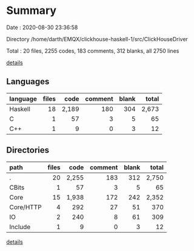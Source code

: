 # Summary

Date : 2020-08-30 23:36:58

Directory /home/darth/EMQX/clickhouse-haskell-1/src/ClickHouseDriver

Total : 20 files,  2255 codes, 183 comments, 312 blanks, all 2750 lines

[details](details.md)

## Languages
| language | files | code | comment | blank | total |
| :--- | ---: | ---: | ---: | ---: | ---: |
| Haskell | 18 | 2,189 | 180 | 304 | 2,673 |
| C | 1 | 57 | 3 | 5 | 65 |
| C++ | 1 | 9 | 0 | 3 | 12 |

## Directories
| path | files | code | comment | blank | total |
| :--- | ---: | ---: | ---: | ---: | ---: |
| . | 20 | 2,255 | 183 | 312 | 2,750 |
| CBits | 1 | 57 | 3 | 5 | 65 |
| Core | 15 | 1,938 | 172 | 242 | 2,352 |
| Core/HTTP | 4 | 292 | 27 | 51 | 370 |
| IO | 2 | 240 | 8 | 61 | 309 |
| Include | 1 | 9 | 0 | 3 | 12 |

[details](details.md)